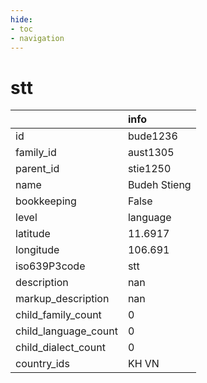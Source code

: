 ```yaml
---
hide:
- toc
- navigation
---
```

# stt
|                      | info         |
|:---------------------|:-------------|
| id                   | bude1236     |
| family_id            | aust1305     |
| parent_id            | stie1250     |
| name                 | Budeh Stieng |
| bookkeeping          | False        |
| level                | language     |
| latitude             | 11.6917      |
| longitude            | 106.691      |
| iso639P3code         | stt          |
| description          | nan          |
| markup_description   | nan          |
| child_family_count   | 0            |
| child_language_count | 0            |
| child_dialect_count  | 0            |
| country_ids          | KH VN        |